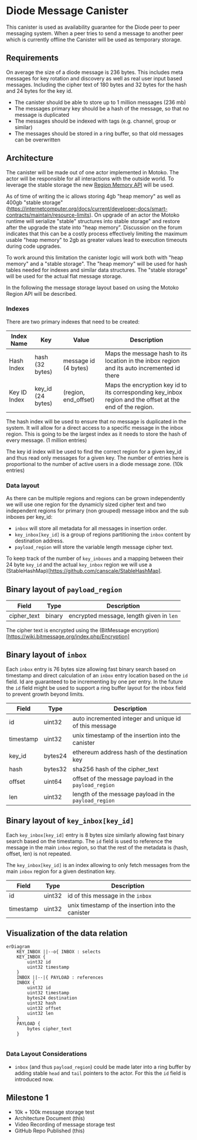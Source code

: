 # Diode Message Canister

This canister is used as availability guarantee for the Diode peer to peer messaging system. When a peer tries to send a message to another peer which is currently offline the Canister will be used as temporary storage.

## Requirements

On average the size of a diode message is 236 bytes. This includes meta messages for key rotation and discovery as well as real user input based messages. Including the cipher text of 180 bytes and 32 bytes for the hash and 24 bytes for the key id.

- The canister should be able to store up to 1 million messages (236 mb)
- The messages primary key should be a hash of the message, so that no message is duplicated
- The messages should be indexed with tags (e.g. channel, group or similar)
- The messages should be stored in a ring buffer, so that old messages can be overwritten

## Architecture

The canister will be made out of one actor implemented in Motoko. The actor will be responsible for all interactions with the outside world. To leverage the stable storage the new [Region Memory API](https://internetcomputer.org/docs/current/motoko/main/base/Region) will be used.

As of time of writing the ic allows storing 4gb "heap memory" as well as 400gb "stable storage" (https://internetcomputer.org/docs/current/developer-docs/smart-contracts/maintain/resource-limits). On upgrade of an actor the Motoko runtime will serialize "stable" structures into stable storage" and restore after the upgrade the state into "heap memory". Discussion on the forum indicates that this can be a costly process effectively limiting the maximum usable "heap memory" to 2gb as greater values lead to execution timeouts during code upgrades.

To work around this limitation the canister logic will work both with "heap memory" and a "stable storage". The "heap memory" will be used for hash tables needed for indexes and similar data structures. The "stable storage" will be used for the actual flat message storage.

In the following the message storage layout based on using the Motoko Region API will be described.

### Indexes

There are two primary indexes that need to be created:

| Index Name | Key | Value | Description |
|------------|-----|-------|-------------|
| Hash Index | hash (32 bytes) | message id (4 bytes) | Maps the message hash to its location in the inbox region and its auto incremented id there |
| Key ID Index | key_id (24 bytes) | (region, end_offset) | Maps the encryption key id to its corresponding key_inbox region and the offset at the end of the region. |

The hash index will be used to ensure that no message is duplicated in the system. It will allow for a direct access to a specific message in the inbox region. This is going to be the largest index as it needs to store the hash of every message. (1 million entries)

The key id index will be used to find the correct region for a given key_id and thus read only messages for a given key. The number of entries here is proportional to the number of active users in a diode message zone. (10k entries)

### Data layout

As there can be multiple regions and regions can be grown independently we will use one region for the dynamicly sized cipher text and two independent regions for primary (non grouped) message inbox and the sub inboxes per key_id:

- `inbox` will store all metadata for all messages in insertion order.
- `key_inbox[key_id]` is a group of regions partitioning the `inbox` content by destination address.
- `payload_region` will store the variable length message cipher text.

To keep track of the number of `key_inboxes` and a mapping between their 24 byte `key_id` and the actual `key_inbox` region we will use a (StableHashMap)[https://github.com/canscale/StableHashMap].


## Binary layout of `payload_region`

| Field       | Type   | Description                                                         |
| ----------- | ------ | ------------------------------------------------------------------- |
| cipher_text | binary | encrypted message, length given in `len`                            |

The cipher text is encrypted using the (BitMessage encryption)[https://wiki.bitmessage.org/index.php/Encryption]

## Binary layout of `inbox`

Each `inbox` entry is 76 bytes size allowing fast binary search based on timestamp and direct calculation
of an `inbox` entry location based on the `id` field. Id are guaranteed to be incrementing by one per entry.
In the future the `id` field might be used to support a ring buffer layout for the inbox field to prevent
growth beyond limits.

| Field       | Type    | Description                                                         |
| ----------- | ------- | ------------------------------------------------------------------- |
| id          | uint32  | auto incremented integer and unique id of this message              |
| timestamp   | uint32  | unix timestamp of the insertion into the canister                   |
| key_id      | bytes24 | ethereum address hash of the destination key                        |
| hash        | bytes32 | sha256 hash of the cipher_text                                      |
| offset      | uint64  | offset of the message payload in the `payload_region`               |
| len         | uint32  | length of the message payload in the `payload_region`               |

## Binary layout of `key_inbox[key_id]`

Each `key_inbox[key_id]` entry is 8 bytes size similarly allowing fast binary search based
on the timestamp. The `id` field is used to reference the message in the main `inbox` region,
so that the rest of the metadata is (hash, offset, len) is not repeated.

The `key_inbox[key_id]` is an index allowing to only fetch messages from the main `inbox` region
for a given destination key.

| Field       | Type    | Description                                                         |
| ----------- | ------- | ------------------------------------------------------------------- |
| id          | uint32  | id of this message in the `inbox`                                   |
| timestamp   | uint32  | unix timestamp of the insertion into the canister                   |

## Visualization of the data relation

```mermaid
erDiagram
    KEY_INBOX ||--o{ INBOX : selects
    KEY_INBOX {
        uint32 id
        uint32 timestamp
    }
    INBOX ||--|{ PAYLOAD : references
    INBOX {
        uint32 id
        uint32 timestamp
        bytes24 destination
        uint32 hash
        uint32 offset
        uint32 len
    }
    PAYLOAD {
        bytes cipher_text
    }


```

### Data Layout Considerations

- `inbox` (and thus `payload_region`) could be made later into a ring buffer by adding stable `head` and `tail` pointers to the actor. For this the `id` field is introduced now.

## Milestone 1

- 10k + 100k message storage test
- Architecture Document (this)
- Video Recording of message storage test 
- GitHub Repo Published (this)
